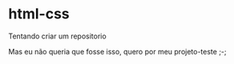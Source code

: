 # html-css
 Tentando criar um repositorio


Mas eu não queria que fosse isso, quero por meu projeto-teste ;-;
